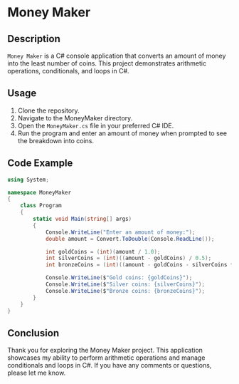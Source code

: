 # Money Maker

## Description

`Money Maker` is a C# console application that converts an amount of money into the least number of coins. This project demonstrates arithmetic operations, conditionals, and loops in C#.

## Usage

1. Clone the repository.
2. Navigate to the MoneyMaker directory.
3. Open the `MoneyMaker.cs` file in your preferred C# IDE.
4. Run the program and enter an amount of money when prompted to see the breakdown into coins.

## Code Example

```csharp
using System;

namespace MoneyMaker
{
    class Program
    {
        static void Main(string[] args)
        {
            Console.WriteLine("Enter an amount of money:");
            double amount = Convert.ToDouble(Console.ReadLine());

            int goldCoins = (int)(amount / 1.0);
            int silverCoins = (int)((amount - goldCoins) / 0.5);
            int bronzeCoins = (int)((amount - goldCoins - silverCoins * 0.5) / 0.1);

            Console.WriteLine($"Gold coins: {goldCoins}");
            Console.WriteLine($"Silver coins: {silverCoins}");
            Console.WriteLine($"Bronze coins: {bronzeCoins}");
        }
    }
}

```

## Conclusion

Thank you for exploring the Money Maker project. This application showcases my ability to perform arithmetic operations and manage conditionals and loops in C#. If you have any comments or questions, please let me know.
